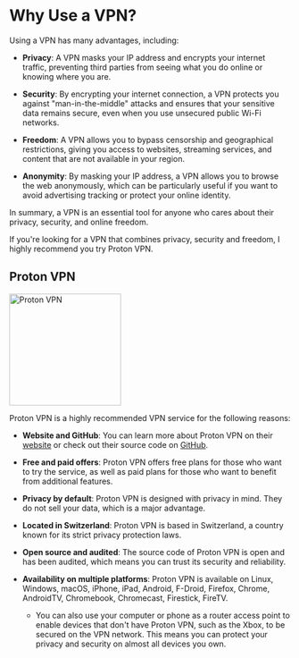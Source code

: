 # Why Use a VPN?

Using a VPN has many advantages, including:

- **Privacy**: A VPN masks your IP address and encrypts your internet traffic, preventing third parties from seeing what you do online or knowing where you are.

- **Security**: By encrypting your internet connection, a VPN protects you against "man-in-the-middle" attacks and ensures that your sensitive data remains secure, even when you use unsecured public Wi-Fi networks.

- **Freedom**: A VPN allows you to bypass censorship and geographical restrictions, giving you access to websites, streaming services, and content that are not available in your region.

- **Anonymity**: By masking your IP address, a VPN allows you to browse the web anonymously, which can be particularly useful if you want to avoid advertising tracking or protect your online identity.

In summary, a VPN is an essential tool for anyone who cares about their privacy, security, and online freedom.

If you're looking for a VPN that combines privacy, security and freedom, I highly recommend you try Proton VPN.
## Proton VPN
<a href="https://protonvpn.com">
    <img src="https://res.cloudinary.com/dbulfrlrz/image/upload/v1693233227/static/logos/proton-vpn-trademark_xiobqc.svg" alt="Proton VPN" width="200"/>
</a>

Proton VPN is a highly recommended VPN service for the following reasons:

- **Website and GitHub**: You can learn more about Proton VPN on their [website](https://protonvpn.com) or check out their source code on [GitHub](https://github.com/ProtonVPN).

- **Free and paid offers**: Proton VPN offers free plans for those who want to try the service, as well as paid plans for those who want to benefit from additional features.

- **Privacy by default**: Proton VPN is designed with privacy in mind. They do not sell your data, which is a major advantage.

- **Located in Switzerland**: Proton VPN is based in Switzerland, a country known for its strict privacy protection laws.

- **Open source and audited**: The source code of Proton VPN is open and has been audited, which means you can trust its security and reliability.

- **Availability on multiple platforms**: Proton VPN is available on Linux, Windows, macOS, iPhone, iPad, Android, F-Droid, Firefox, Chrome, AndroidTV, Chromebook, Chromecast, Firestick, FireTV.
    - You can also use your computer or phone as a router access point to enable devices that don't have Proton VPN, such as the Xbox, to be secured on the VPN network.
This means you can protect your privacy and security on almost all devices you own.
